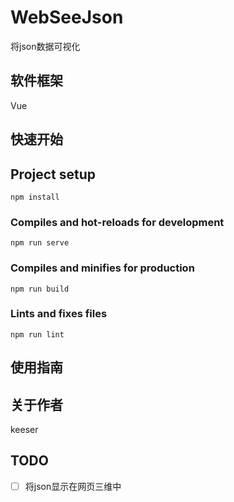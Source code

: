 # WebSeeJson

将json数据可视化



## 软件框架

Vue



## 快速开始

## Project setup

```
npm install
```

### Compiles and hot-reloads for development

```
npm run serve
```

### Compiles and minifies for production

```
npm run build
```

### Lints and fixes files

```
npm run lint
```



## 使用指南

<!-- 描述如何使用该项目 -->



## 关于作者

keeser



## TODO
- [ ] 将json显示在网页三维中



